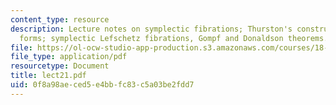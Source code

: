```yaml
---
content_type: resource
description: Lecture notes on symplectic fibrations; Thurston's construction of symplectic
  forms; symplectic Lefschetz fibrations, Gompf and Donaldson theorems.
file: https://ol-ocw-studio-app-production.s3.amazonaws.com/courses/18-966-geometry-of-manifolds-spring-2007/0f8a98aeced5e4bbfc83c5a03be2fdd7_lect21.pdf
file_type: application/pdf
resourcetype: Document
title: lect21.pdf
uid: 0f8a98ae-ced5-e4bb-fc83-c5a03be2fdd7
---
```

